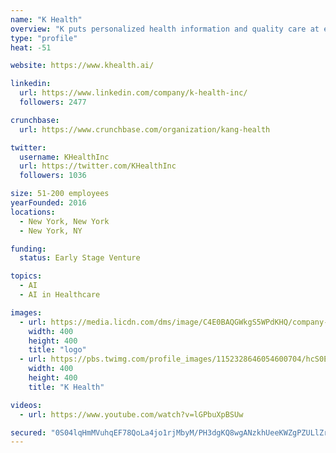```yaml
---
name: "K Health"
overview: "K puts personalized health information and quality care at everyone’s fingertips. We are a global team of doctors and developers who are passionate about using advanced machine learning techniques to turn clinical health data into knowledge that can help you better manage your health."
type: "profile"
heat: -51

website: https://www.khealth.ai/

linkedin:
  url: https://www.linkedin.com/company/k-health-inc/
  followers: 2477

crunchbase:
  url: https://www.crunchbase.com/organization/kang-health

twitter:
  username: KHealthInc
  url: https://twitter.com/KHealthInc
  followers: 1036

size: 51-200 employees
yearFounded: 2016
locations:
  - New York, New York
  - New York, NY

funding:
  status: Early Stage Venture

topics:
  - AI
  - AI in Healthcare

images:
  - url: https://media.licdn.com/dms/image/C4E0BAQGWkgS5WPdKHQ/company-logo_400_400/0?e=1582761600&v=beta&t=DuoR9KccYxc-Q_poWMEUT35eqGEwR4qGV9hirvz8Rrs
    width: 400
    height: 400
    title: "logo"
  - url: https://pbs.twimg.com/profile_images/1152328646054600704/hcS0E4O9_400x400.png
    width: 400
    height: 400
    title: "K Health"

videos:
  - url: https://www.youtube.com/watch?v=lGPbuXpBSUw

secured: "0S04lqHmMVuhqEF78QoLa4jo1rjMbyM/PH3dgKQ8wgANzkhUeeKWZgPZULlZr3JGKV+SNCWqEJXtAxbYFSeldaR38ZFxGLWp79wiCx8geA+Qc3CM+HB7YoXV92JA8XUBQw50QoVS4EXOXE9dYK4U4kotpD5ZrnV8DlFYx04Fyfbojdq0INrubkPxzg4KeC7L21xsqHWInm/3vK/cgQ34cSagLDo0A+bzE2eA1oTbpCNIWLUEi17na5UQsICwHBhvAn1JnT3bsbljixUbhOJ6JtEFdIn1vrebo/BSpNDRs1XeUppO730wIqvoBKvIQ7de;66dD3MC7lkdSDPvQs0sT2Q=="
---
```



